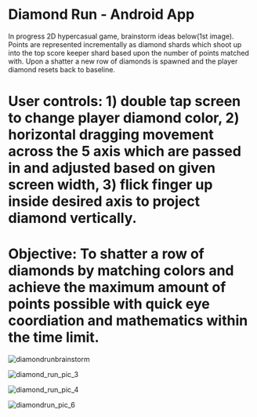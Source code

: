 # Diamond Run - Android App



In progress 2D hypercasual game, brainstorm ideas below(1st image). Points are represented incrementally as diamond shards which shoot up into the top score keeper shard based upon the number of points matched with. Upon a shatter a new row of diamonds is spawned and the player diamond resets back to baseline.

# User controls: 1) double tap screen to change player diamond color, 2) horizontal dragging movement across the 5 axis which are passed in and adjusted based on given screen width, 3) flick finger up inside desired axis to project diamond vertically.
# Objective: To shatter a row of diamonds by matching colors and achieve the maximum amount of points possible with quick eye coordiation and mathematics within the time limit.



![diamondrunbrainstorm](https://user-images.githubusercontent.com/114957404/210056349-0fb60afe-b338-4fb2-9077-5c5690499f53.png)


![diamond_run_pic_3](https://user-images.githubusercontent.com/114957404/211162702-c751f81b-e2e8-4696-a1be-a4075f559395.png)


![diamond_run_pic_4](https://user-images.githubusercontent.com/114957404/211997786-addb61e7-d458-4023-9cc9-4b6a60632262.png)

![diamondrun_pic_6](https://user-images.githubusercontent.com/114957404/212253120-bdcf1e13-5a3a-4594-a135-4e60bd079325.png)

